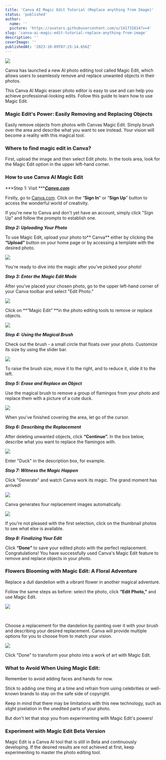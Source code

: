 ```yaml
---
title: 'Canva AI Magic Edit Tutorial (Replace anything from Image)'
status: 'published'
author:
  name: ''
  picture: 'https://avatars.githubusercontent.com/u/141731814?v=4'
slug: 'canva-ai-magic-edit-tutorial-replace-anything-from-image'
description: ''
coverImage: ''
publishedAt: '2023-10-09T07:25:14.656Z'
---
```


![](/images/canva-ai-magic-edit--A4Mz.png)

Canva has launched a new AI photo editing tool called Magic Edit, which allows users to seamlessly remove and replace unwanted objects in their photos.



This Canva AI Magic eraser photo editor is easy to use and can help you achieve professional-looking edits. Follow this guide to learn how to use Magic Edit.



### Magic Edit's Power: Easily Removing and Replacing Objects



Easily remove objects from photos with Canvas Magic Edit. Simply brush over the area and describe what you want to see instead. Your vision will become a reality with this magical tool.



### **Where to find magic edit in Canva?**

First, upload the image and then select Edit photo. In the tools area, look for the Magic Edit option in the upper left-hand corner.

### **How to use Canva AI Magic Edit**

***Step 1: Visit ***[***Canva.com***](http://Canva.com)

Firstly, go to [Canva.com](http://Canva.com). Click on the “**Sign In**” or “**Sign Up**” button to access the wonderful world of creativity.

If you're new to Canva and don't yet have an account, simply click "Sign Up" and follow the prompts to establish one.

***Step 2: Uploading Your Photo***

To use Magic Edit, upload your photo to\*\* Canva\*\* either by clicking the **“Upload”** button on your home page or by accessing a template with the desired photo.

![](/images/canva-upload-photo-1024x578-Y4NT.png)



You're ready to dive into the magic after you've picked your photo!



***Step 3: Enter the Magic Edit Mode***



After you've placed your chosen photo, go to the upper left-hand corner of your Canva toolbar and select "Edit Photo."



![](/images/canva-edit-photo-Q1Mz.png)



Click on \*\*“Magic Edit” \*\*in the photo editing tools to remove or replace objects.



![](/images/canva-magic-edit-1024x498-g2ND.png)



***Step 4: Using the Magical Brush***



Check out the brush - a small circle that floats over your photo. Customize its size by using the slider bar.



![](/images/using-the-magical-brush-1024x467-I1OT.png)



To raise the brush size, move it to the right, and to reduce it, slide it to the left.



***Step 5: Erase and Replace an Object***



Use the magical brush to remove a group of flamingos from your photo and replace them with a picture of a cute duck.



![](/images/erase-and-replace-an-object-Y5MT.png)



When you've finished covering the area, let go of the cursor.



***Step 6: Describing the Replacement***



After deleting unwanted objects, click **“Continue”.** In the box below, describe what you want to replace the flamingos with.



![](/images/canva-describing-the-replacement-1024x556-Y2MD.png)



Enter "Duck" in the description box, for example.



***Step 7: Witness the Magic Happen***



Click "Generate" and watch Canva work its magic. The grand moment has arrived!



![](/images/canva-ai-magic-A1Mz.png)



Canva generates four replacement images automatically.



![](/images/canva-magic-edit-generate-g1Nj.png)



If you're not pleased with the first selection, click on the thumbnail photos to see what else is available.



***Step 8: Finalizing Your Edit***



Click **“Done”** to save your edited photo with the perfect replacement. Congratulations! You have successfully used Canva's Magic Edit feature to remove and replace objects in your photo.



### **Flowers Blooming with Magic Edit: A Floral Adventure**



Replace a dull dandelion with a vibrant flower in another magical adventure.



Follow the same steps as before: select the photo, click **“Edit Photo,”** and use Magic Edit.



![](blob:https://outstatic-blogs.vercel.app/e36f7bc1-53e5-417c-b76b-15642bc79932)

<br>

Choose a replacement for the dandelion by painting over it with your brush and describing your desired replacement. Canva will provide multiple options for you to choose from to match your vision.



![](/images/canva-magic-edit-photos-1024x597-c5OT.png)



Click "Done" to transform your photo into a work of art with Magic Edit.



### **What to Avoid When Using Magic Edit:**



Remember to avoid adding faces and hands for now.



Stick to adding one thing at a time and refrain from using celebrities or well-known brands to stay on the safe side of copyright.



Keep in mind that there may be limitations with this new technology, such as slight pixelation in the unedited parts of your photo.



But don't let that stop you from experimenting with Magic Edit's powers!



### **Experiment with Magic Edit Beta Version**



Magic Edit is a Canva AI tool that is still in Beta and continuously developing. If the desired results are not achieved at first, keep experimenting to master the photo editing tool.

<br>

<br>

